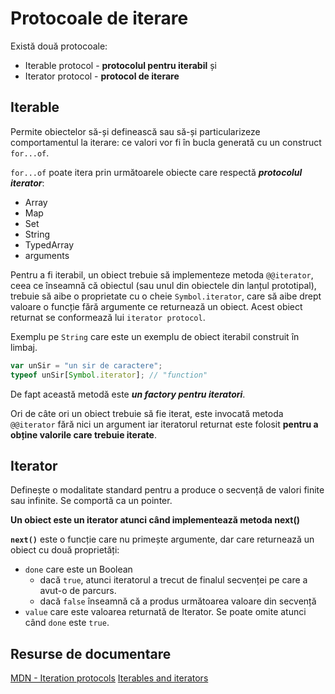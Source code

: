 

# Protocoale de iterare

Există două protocoale:

- Iterable protocol - **protocolul pentru iterabil** și
- Iterator protocol - **protocol de iterare**

## Iterable

Permite obiectelor să-și definească sau să-și particularizeze comportamentul la iterare: ce valori vor fi în bucla generată cu un construct `for...of`.

`for...of` poate itera prin următoarele obiecte care respectă ***protocolul iterator***:
- Array
- Map
- Set
- String
- TypedArray
- arguments

Pentru a fi iterabil, un obiect trebuie să implementeze metoda `@@iterator`, ceea ce înseamnă că obiectul (sau unul din obiectele din lanțul prototipal), trebuie să aibe o proprietate cu o cheie `Symbol.iterator`, care să aibe drept valoare o funcție fără argumente ce returnează un obiect. Acest obiect returnat se conformează lui `iterator protocol`.

Exemplu pe `String` care este un exemplu de obiect iterabil construit în limbaj.

```js
var unSir = "un sir de caractere";
typeof unSir[Symbol.iterator]; // "function"
```

De fapt această metodă este ***un factory pentru iteratori***.

Ori de câte ori un obiect trebuie să fie iterat, este invocată metoda `@@iterator` fără nici un argument iar iteratorul returnat este folosit **pentru a obține valorile care trebuie iterate**.

## Iterator

Definește o modalitate standard pentru a produce o secvență de valori finite sau infinite. Se comportă ca un pointer.

**Un obiect este un iterator atunci când implementează metoda next()**

**`next()`** este o funcție care nu primește argumente, dar care returnează un obiect cu două proprietăți:
- `done` care este un Boolean
  - dacă `true`, atunci iteratorul a trecut de finalul secvenței pe care a avut-o de parcurs.
  - dacă `false` înseamnă că a produs următoarea valoare din secvență
- `value` care este valoarea returnată de Iterator. Se poate omite atunci când `done` este `true`.

## Resurse de documentare

[MDN - Iteration protocols](https://developer.mozilla.org/en-US/docs/Web/JavaScript/Reference/Iteration_protocols)
[Iterables and iterators](http://exploringjs.com/es6/ch_iteration.html)
